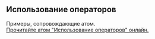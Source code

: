 ## Использование операторов

Примеры, сопровождающие атом.  
[Прочитайте атом "Использование операторов" онлайн.](https://stepik.org/lesson/350557/step/1)